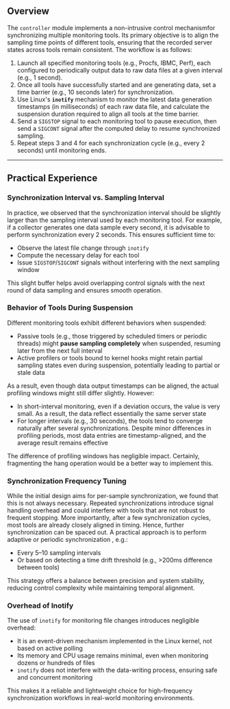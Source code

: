 ## Overview

The `controller` module implements a non-intrusive control mechanismfor synchronizing multiple monitoring tools. Its primary objective is to align the sampling time points of different tools, ensuring that the recorded server states across tools remain consistent. The workflow is as follows:

1. Launch all specified monitoring tools (e.g., Procfs, IBMC, Perf), each configured to periodically output data to raw data files at a given interval (e.g., 1 second).
2. Once all tools have successfully started and are generating data, set a time barrier (e.g., 10 seconds later) for synchronization.
3. Use Linux's **`inotify`** mechanism to monitor the latest data generation timestamps (in milliseconds) of each raw data file, and calculate the suspension duration required to align all tools at the time barrier.
4. Send a `SIGSTOP` signal to each monitoring tool to pause execution, then send a `SIGCONT` signal after the computed delay to resume synchronized sampling.
5. Repeat steps 3 and 4 for each synchronization cycle (e.g., every 2 seconds) until monitoring ends.

---

## Practical Experience

### Synchronization Interval vs. Sampling Interval

In practice, we observed that the synchronization interval should be slightly larger than the sampling interval used by each monitoring tool. For example, if a collector generates one data sample every second, it is advisable to perform synchronization every 2 seconds. This ensures sufficient time to:

* Observe the latest file change through `inotify`
* Compute the necessary delay for each tool
* Issue `SIGSTOP`/`SIGCONT` signals without interfering with the next sampling window

This slight buffer helps avoid overlapping control signals with the next round of data sampling and ensures smooth operation.

### Behavior of Tools During Suspension

Different monitoring tools exhibit different behaviors when suspended:

* Passive tools (e.g., those triggered by scheduled timers or periodic threads) might **pause sampling completely** when suspended, resuming later from the next full interval
* Active profilers or tools bound to kernel hooks might retain partial sampling states even during suspension, potentially leading to  partial or stale data

As a result, even though data output timestamps can be aligned, the actual profiling windows might still differ slightly. However:

- In short-interval monitoring, even if a deviation occurs, the value is very small. As a result, the data reflect  essentially the same server state
- For longer intervals (e.g., 30 seconds), the tools tend to converge naturally after several synchronizations. Despite minor differences in profiling periods, most data entries are timestamp-aligned, and the average result remains effective

The difference of profiling windows has negligible impact. Certainly, fragmenting the hang operation would be a better way to implement this.

### Synchronization Frequency Tuning

While the initial design aims for  per-sample synchronization, we found that this is  not always necessary. Repeated synchronizations introduce signal handling overhead and could interfere with tools that are not robust to frequent stopping. More importantly, after a few synchronization cycles, most tools are already closely aligned in timing. Hence, further synchronization can be  spaced out. A practical approach is to perform  adaptive or periodic synchronization , e.g.:

* Every 5–10 sampling intervals
* Or based on detecting a time drift threshold (e.g., >200ms difference between tools)

This strategy offers a  balance between precision and system stability, reducing control complexity while maintaining temporal alignment.

### Overhead of Inotify

The use of `inotify` for monitoring file changes introduces  negligible overhead:

* It is an event-driven mechanism implemented in the Linux kernel, not based on active polling
* Its memory and CPU usage remains minimal, even when monitoring dozens or hundreds of files
* `inotify` does not interfere with the data-writing process, ensuring safe and concurrent monitoring

This makes it a reliable and lightweight choice for high-frequency synchronization workflows in real-world monitoring environments.
